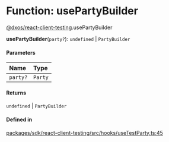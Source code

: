 # Function: usePartyBuilder

[@dxos/react-client-testing](../modules/dxos_react_client_testing.md).usePartyBuilder

**usePartyBuilder**(`party?`): `undefined` \| `PartyBuilder`

#### Parameters

| Name | Type |
| :------ | :------ |
| `party?` | `Party` |

#### Returns

`undefined` \| `PartyBuilder`

#### Defined in

[packages/sdk/react-client-testing/src/hooks/useTestParty.ts:45](https://github.com/dxos/dxos/blob/db8188dae/packages/sdk/react-client-testing/src/hooks/useTestParty.ts#L45)
